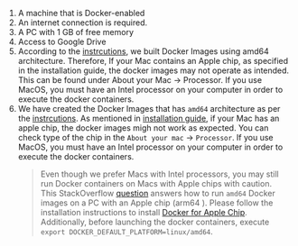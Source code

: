 
1. A machine that is Docker-enabled 
2. An internet connection is required. 
3. A PC with 1 GB of free memory
4. Access to Google Drive
5. According to the [instrcutions](https://conf.researchr.org/track/icse-2022/icse-2022-artifact-evaluation), we built Docker Images using amd64 architecture. Therefore, If your Mac contains an Apple chip, as specified in the installation guide, the docker images may not operate as intended. This can be found under About your Mac -> Processor. If you use MacOS, you must have an Intel processor on your computer in order to execute the docker containers. 
6. We have created the Docker Images that has `amd64` architecture as per the [instrcutions](https://conf.researchr.org/track/icse-2022/icse-2022-artifact-evaluation). As mentioned in [installation guide](https://docs.docker.com/desktop/mac/apple-silicon/), if your Mac has an apple chip, the docker images migh not work as expected. You can check type of the chip in the `About your mac` -> `Processor`. If you use MacOS, you must have an Intel processor on your computer in order to execute the docker containers. 
    > Even though we prefer Macs with Intel processors, you may still run Docker containers on Macs with Apple chips with caution. This StackOverflow [question](https://stackoverflow.com/questions/65612411/forcing-docker-to-use-linux-amd64-platform-by-default-on-macos) answers how to run `amd64` Docker images on a PC with an Apple chip (arm64 ). Please follow the installation instructions to install [Docker for Apple Chip](https://docs.docker.com/desktop/mac/apple-silicon/). Additionally, before launching the docker containers, execute `export DOCKER_DEFAULT_PLATFORM=linux/amd64`.
